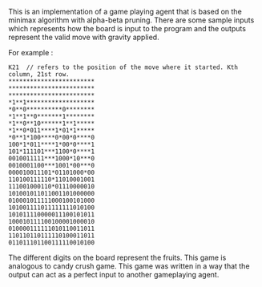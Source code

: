 This is an implementation of a game playing agent that is based on the minimax algorithm with alpha-beta pruning. 
There are some sample inputs which represents how the board is input to the program and the outputs represent the
valid move with gravity applied.

For example : 
```
K21  // refers to the position of the move where it started. Kth column, 21st row.
************************
************************
************************
*1**1*******************
*0**0**********0********
*1**1**0*******1********
*1**0**10******1**1*****
*1**0*011****1*01*1*****
*0**1*100****0*00*0****0
100*1*011****1*00*0****1
101*111101***1100*0****1
0010011111***1000*10***0
0010001100***1001*00***0
000010011101*01101000*00 
110100111110*11010001001
111001000110*01110000010
101001011011001101000000
010001011111000100101000
101001111011111111010100
101011110000011100101011
100010111100100001000010
010000111111010110011011
110110110111110100011011
011011101100111110010100
```

The different digits on the board represent the fruits. This game is analogous to candy crush game. This game was written
in a way that the output can act as a perfect input to another gameplaying agent. 
